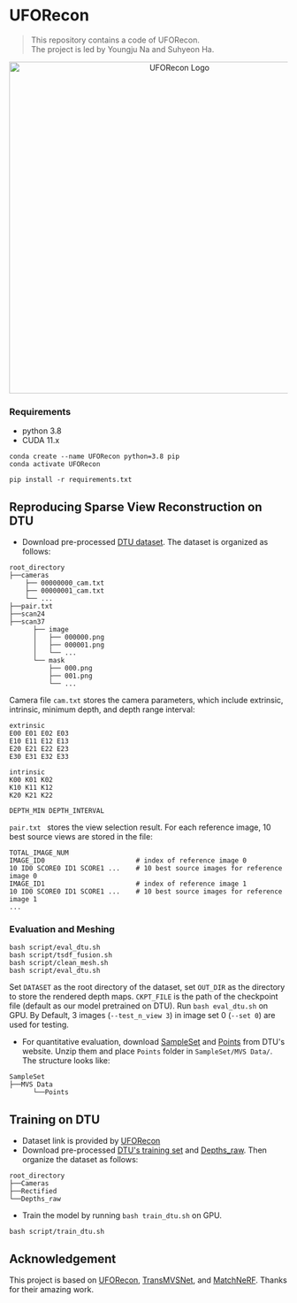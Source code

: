 # UFORecon

> This repository contains a code of UFORecon. \
> The project is led by Youngju Na and Suhyeon Ha.

<!-- ## Abstract

We propose a view-combination generalizable sparse-view surface reconstruction method by modeling the correlations across pairs of input images. Generalizable neural implicit surface reconstruction aims to obtain an accurate underlying geometry given a limited number of multi-view images from unseen scenes. However, existing baseline methods select only fixed reconstruction favorable views using predefined view-selection scores for both the training and testing phases. This constraint leads to impracticality, as it is not always possible to guarantee the availability of favorable combinations in real-world scenarios. We observe that previous methods output degenerate solutions under arbitrary and challenging view sets. Building upon this finding, we propose UFORecon, a robust view-combination generalizable surface reconstruction framework. To this end, we apply cross-view matching transformers to model interactions between source images and build correlation frustums to capture global correlations. In addition, we explicitly encode pairwise feature similarities as robust geometric priors. Our proposed framework largely outperforms previous methods not only in view-combination generalizability but also in the existing generalizable protocol trained with favorable view-combinations. -->


<p align="center">
  <img src="https://github.com/YoungjuNa-KR/CS479-team9/assets/45136186/a2a3e86c-d268-43a5-9f12-e97a78bbcd6c" alt="UFORecon Logo" width="600">
</p>

### Requirements

* python 3.8
* CUDA 11.x

```
conda create --name UFORecon python=3.8 pip
conda activate UFORecon

pip install -r requirements.txt
```

## Reproducing Sparse View Reconstruction on DTU

* Download pre-processed [DTU dataset](https://drive.google.com/file/d/1cMGgIAWQKpNyu20ntPAjq3ZWtJ-HXyb4/view?usp=sharing). The dataset is organized as follows:
```
root_directory
├──cameras
    ├── 00000000_cam.txt
    ├── 00000001_cam.txt
    └── ...  
├──pair.txt
├──scan24
├──scan37
      ├── image               
      │   ├── 000000.png       
      │   ├── 000001.png       
      │   └── ...                
      └── mask                   
          ├── 000.png   
          ├── 001.png
          └── ...                
```

Camera file ``cam.txt`` stores the camera parameters, which include extrinsic, intrinsic, minimum depth, and depth range interval:
```
extrinsic
E00 E01 E02 E03
E10 E11 E12 E13
E20 E21 E22 E23
E30 E31 E32 E33

intrinsic
K00 K01 K02
K10 K11 K12
K20 K21 K22

DEPTH_MIN DEPTH_INTERVAL
```

``pair.txt `` stores the view selection result. For each reference image, 10 best source views are stored in the file:
```
TOTAL_IMAGE_NUM
IMAGE_ID0                       # index of reference image 0 
10 ID0 SCORE0 ID1 SCORE1 ...    # 10 best source images for reference image 0 
IMAGE_ID1                       # index of reference image 1
10 ID0 SCORE0 ID1 SCORE1 ...    # 10 best source images for reference image 1 
...
```

### Evaluation and Meshing
```
bash script/eval_dtu.sh
bash script/tsdf_fusion.sh
bash script/clean_mesh.sh
bash script/eval_dtu.sh
```
Set `DATASET` as the root directory of the dataset, set `OUT_DIR` as the directory to store the rendered depth maps. `CKPT_FILE` is the path of the checkpoint file (default as our model pretrained on DTU). Run `bash eval_dtu.sh` on GPU. By Default, 3 images (`--test_n_view 3`) in image set 0 (`--set 0`) are used for testing.  

* For quantitative evaluation, download [SampleSet](http://roboimagedata.compute.dtu.dk/?page_id=36) and [Points](http://roboimagedata.compute.dtu.dk/?page_id=36) from DTU's website. Unzip them and place `Points` folder in `SampleSet/MVS Data/`. The structure looks like:
```
SampleSet
├──MVS Data
      └──Points
```

## Training on DTU
* Dataset link is provided by [UFORecon](https://github.com/IVRL/UFORecon)
* Download pre-processed [DTU's training set](https://drive.google.com/file/d/1eDjh-_bxKKnEuz5h-HXS7EDJn59clx6V/view) and [Depths_raw](https://virutalbuy-public.oss-cn-hangzhou.aliyuncs.com/share/cascade-stereo/CasMVSNet/dtu_data/dtu_train_hr/Depths_raw.zip). Then organize the dataset as follows:

```
root_directory
├──Cameras
├──Rectified
└──Depths_raw
```
* Train the model by running `bash train_dtu.sh` on GPU.
```
bash script/train_dtu.sh
```

## Acknowledgement
This project is based on [UFORecon](https://github.com/IVRL/UFORecon), [TransMVSNet](https://github.com/megvii-research/TransMVSNet), and [MatchNeRF](https://github.com/donydchen/matchnerf).
Thanks for their amazing work.



